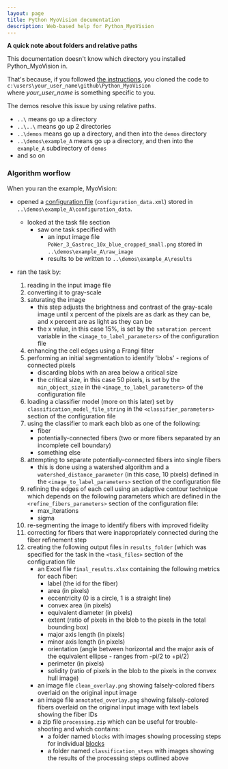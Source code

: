 ```yaml
---
layout: page
title: Python MyoVision documentation
description: Web-based help for Python_MyoVision
---
```


**A quick note about folders and relative paths**

This documentation doesn't know which directory you installed Python_MyoVision in.

That's because, if you followed [the instructions](https://github.com/Campbell-Muscle-Lab/Python_MyoVision/wiki/Clone-the-Python-MyoVision-repository), you cloned the code to  
`c:\users\your_user_name\github\Python_MyoVision`  
where _your_user_name_ is something specific to you.

The demos resolve this issue by using relative paths.  
+ `..\` means go up a directory
+ `..\..\` means go up 2 directories
+ `..\demos` means go up a directory, and then into the `demos` directory
+ `..\demos\example_A` means go up a directory, and then into the `example_A` subdirectory of `demos`
+ and so on


### Algorithm worflow

When you ran the example, MyoVision:

+ opened a [configuration file](configuration_file) (`configuration_data.xml`) stored in `..\demos\example_A\configuration_data`.
  + looked at the task file section
    + saw one task specified with
      + an input image file `PoWer_3_Gastroc_10x_blue_cropped_small.png` stored in `..\demos\example_A\raw_image`
      + results to be written to `..\demos\example_A\results`

+ ran the task by:
  1. reading in the input image file
  1. converting it to gray-scale
  1. saturating the image
     + this step adjusts the brightness and contrast of the gray-scale image until x percent of the pixels are as dark as they can be, and x percent are as light as they can be
     + the x value, in this case 15%, is set by the `saturation percent` variable in the `<image_to_label_parameters>` of the configuration file
  1. enhancing the cell edges using a Frangi filter
  1. performing an initial segmentation to identify 'blobs' - regions of connected pixels
     + discarding blobs with an area below a critical size
     + the critical size, in this case 50 pixels, is set by the `min_object_size` in the `<image_to_label_parameters>` of the configuration file
  1. loading a classifier model (more on this later) set by `classification_model_file_string` in the `<classifier_parameters>` section of the configuration file
  1. using the classifier to mark each blob as one of the following:
     + fiber
     + potentially-connected fibers (two or more fibers separated by an incomplete cell boundary)
     + something else
  1. attempting to separate potentially-connected fibers into single fibers
     + this is done using a watershed algorithm and a `watershed_distance_parameter` (in this case, 10 pixels) defined in the `<image_to_label_parameters>` section of the configuration file
  1. refining the edges of each cell using an adaptive contour technique which depends on the following parameters which are defined in the `<refine_fibers_parameters>` section of the configuration file:
     + max_iterations
     + sigma
  1. re-segmenting the image to identify fibers with improved fidelity
  1. correcting for fibers that were inappropriately connected during the fiber refinement step
  1. creating the following output files in `results_folder` (which was specified for the task in the `<task_files>` section of the configuration file
     + an Excel file `final_results.xlsx` containing the following metrics for each fiber:
       + label (the id for the fiber)
       + area (in pixels)
       + eccentricity (0 is a circle, 1 is a straight line)
       + convex area (in pixels)
       + equivalent diameter (in pixels)
       + extent (ratio of pixels in the blob to the pixels in the total bounding box)
       + major axis length (in pixels)
       + minor axis length (in pixels)
       + orientation (angle between horizontal and the major axis of the equivalent ellipse - ranges from -pi/2 to +pi/2)
       + perimeter (in pixels)
       + solidity (ratio of pixels in the blob to the pixels in the convex hull image)
     + an image file `clean_overlay.png` showing falsely-colored fibers overlaid on the original input image
     + an image file `annotated_overlay.png` showing falsely-colored fibers overlaid on the original input image with text labels showing the fiber IDs
     + a zip file `processing.zip` which can be useful for trouble-shooting and which contains:
       + a folder named `blocks` with images showing processing steps for individual [blocks](https://github.com/Campbell-Muscle-Lab/Python_MyoVision/wiki/Analyze-a-bigger-image)
       + a folder named `classification_steps` with images showing the results of the processing steps outlined above